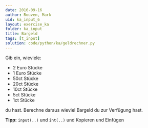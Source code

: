 ```yaml
---
date: 2016-09-16
author: Rouven, Mark
uid: ka_input_6
layout: exercise_ka
folder: ka_input
title: Bargeld
tags: [t_input]
solution: code/python/ka/geldrechner.py
---
```


Gib ein, wieviele:
  - 2 Euro Stücke
  - 1 Euro Stücke
  - 50ct Stücke
  - 20ct Stücke
  - 10ct Stücke
  - 5ct Stücke
  - 1ct Stücke

du hast. Berechne daraus wieviel Bargeld du zur Verfügung hast.

**Tipp:** `input(..)` und `int(..)` und Kopieren und Einfügen
